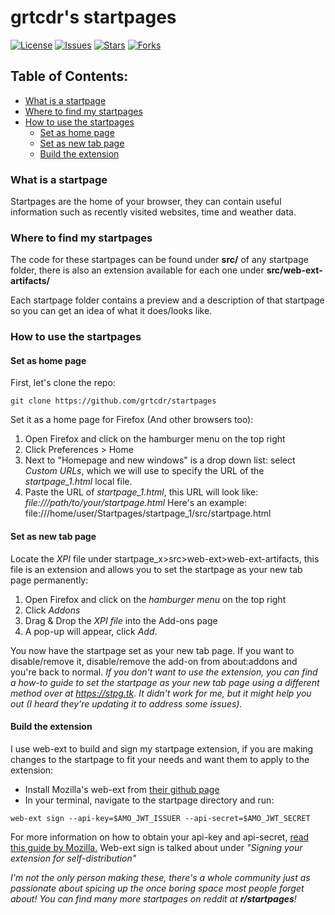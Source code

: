 # grtcdr's startpages

[![License](https://img.shields.io/github/license/grtcdr/startpages.svg?style=for-the-badge)](https://github.com/grtcdr/startpages)
[![Issues](https://img.shields.io/github/license/grtcdr/startpages.svg?style=for-the-badge)](https://github.com/grtcdr/startpages)
[![Stars](https://img.shields.io/github/stars/grtcdr/startpages.svg?style=for-the-badge)](https://github.com/grtcdr/startpages)
[![Forks](https://img.shields.io/github/issues/grtcdr/startpages.svg?style=for-the-badge)](https://github.com/grtcdr/startpages)

## Table of Contents:
- [What is a startpage](#what-is-startpage)
- [Where to find my startpages](#find-startpage)
- [How to use the startpages](#use-startpage)
	- [Set as home page](#sp-home)
	- [Set as new tab page](#sp-newtab)
	- [Build the extension](#build-extension)

### What is a startpage <a name="what-is-startpage"></a>

Startpages are the home of your browser, they can contain useful information such as recently visited websites, time and weather data.

### Where to find my startpages <a name="find-startpage"></a>

The code for these startpages can be found under __src/__ of any startpage folder, there is also an extension available for each one under __src/web-ext-artifacts/__

Each startpage folder contains a preview and a description of that startpage so you can get an idea of what it does/looks like.

### How to use the startpages <a name="use-startpage"></a>
#### Set as home page <a name="sp-home"></a>
First, let's clone the repo:
```
git clone https://github.com/grtcdr/startpages
```
Set it as a home page for Firefox (And other browsers too):
1. Open Firefox and click on the hamburger menu on the top right
2. Click Preferences > Home
3. Next to "Homepage and new windows" is a drop down list: select _Custom URLs_, which we will use to specify the URL of the _startpage_1.html_ local file.
4. Paste the URL of _startpage_1.html_, this URL will look like: _file:///path/to/your/startpage.html_
Here's an example: file:///home/user/Startpages/startpage_1/src/startpage.html

#### Set as new tab page <a name="sp-newtab"></a>
Locate the _XPI_ file under startpage_x>src>web-ext>web-ext-artifacts, this file is an extension and allows you to set the startpage as your new tab page permanently:
1. Open Firefox and click on the _hamburger menu_ on the top right
2. Click _Addons_
3. Drag & Drop the _XPI file_ into the Add-ons page
4. A pop-up will appear, click _Add_.

You now have the startpage set as your new tab page. If you want to disable/remove it, disable/remove the add-on from about:addons and you're back to normal.
_If you don't want to use the extension, you can find a how-to guide to set the startpage as your new tab page using a different method over at https://stpg.tk. 
It didn't work for me, but it might help you out (I heard they're updating it to address some issues)._

#### Build the extension <a name="build-extension"></a>
I use web-ext to build and sign my startpage extension, if you are making changes to the startpage to fit your 
needs and want them to apply to the extension:
- Install Mozilla's web-ext from [their github page](https://github.com/mozilla/web-ext)
- In your terminal, navigate to the startpage directory and run:
```
web-ext sign --api-key=$AMO_JWT_ISSUER --api-secret=$AMO_JWT_SECRET
```
For more information on how to obtain your api-key and api-secret, [read this guide by Mozilla.](https://extensionworkshop.com/documentation/develop/getting-started-with-web-ext/)
Web-ext sign is talked about under _"Signing your extension for self-distribution"_

_I'm not the only person making these, there's a whole community just as passionate about spicing up the once boring space most people forget about! You can find many more startpages on reddit at **r/startpages**!_
